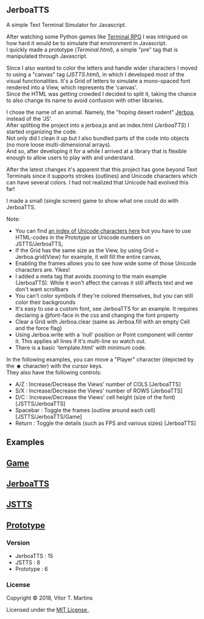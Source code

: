 ## JerboaTTS

A simple Text Terminal Simulator for Javascript.

After watching some Python games like [Terminal RPG](https://stay-alive.itch.io/terminal-rpg) I was intrigued on how hard it would be to simulate that environment in Javascript.  
I quickly made a prototype (*Terminal.html*), a simple "pre" tag that is manipulated through Javascript.

Since I also wanted to color the letters and handle wider characters I moved to using a "canvas" tag (*JSTTS.html*), in which I developed most of the visual functionalities. It's a Grid of letters to simulate a mono-spaced font rendered into a View, which represents the 'canvas'.  
Since the HTML was getting crowded I decided to split it, taking the chance to also change its name to avoid confusion with other libraries.  

I chose the name of an animal. Namely, the "hoping desert rodent" [Jerboa](https://en.wikipedia.org/wiki/Jerboa), instead of the 'JS'.  
After splitting the project into a jerboa.js and an index.html  (*JerboaTTS*) I started organizing the code.  
Not only did I clean it up but I also bundled parts of the code into objects (no more loose multi-dimensional arrays).  
And so, after developing it for a while I arrived at a library that is flexible enough to allow users to play with and understand.

After the latest changes it's apparent that this project has gone beyond Text Terminals since it supports strokes (outlines) and Unicode characters which can have several colors. I had not realized that Unicode had evolved this far!

I made a small (single screen) game to show what one could do with JerboaTTS.

Note:
- You can find [an index of Unicode characters here](https://unicode-table.com/en/) but you have to use HTML-codes in the Prototype or Unicode numbers on JSTTS/JerboaTTS,
- If the Grid has the same size as the View, by using Grid = Jerboa.grid(View) for example, it will fill the entire canvas,
- Enabling the frames allows you to see how wide some of those Unicode characters are. Yikes!
- I added a meta tag that avoids zooming to the main example (JerboaTTS). While it won't affect the canvas it still affects text and we don't want scrollbars
- You can't color symbols if they're colored themselves, but you can still color their backgrounds
- It's easy to use a custom font, see JerboaTTS for an example. It requires declaring a @font-face in the css and changing the font property
- Clear a Grid with Jerboa.clear (same as Jerboa.fill with an empty Cell and the force flag)
- Using Jerboa.write with a 'null' position or Point component will center it. This applies all lines if it's multi-line so watch out.
- There is a basic 'template.html' with minimum code.

In the following examples, you can move a "Player" character (depicted by the **☻** character) with the cursor keys.  
They also have the following controls:
- A/Z : Increase/Decrease the Views' number of COLS [JerboaTTS]
- S/X : Increase/Decrease the Views' number of ROWS [JerboaTTS]
- D/C : Increase/Decrease the Views' cell height (size of the font) [JSTTS/JerboaTTS]
- Spacebar : Toggle the frames (outline around each cell) [JSTTS/JerboaTTS/Game]
- Return : Toggle the details (such as FPS and various sizes) [JerboaTTS]

## Examples

## [Game](https://vimino.gitlab.io/JerboaTTS/game.html)
## [JerboaTTS](https://vimino.gitlab.io/JerboaTTS)
## [JSTTS](https://vimino.gitlab.io/JerboaTTS/jstts.html)
## [Prototype](https://vimino.gitlab.io/JerboaTTS/prototype.html)

### Version

- JerboaTTS : 15
- JSTTS : 8
- Prototype : 6

### License

Copyright &copy; 2018, Vítor T. Martins

Licensed under the [MIT License ](https://opensource.org/licenses/MIT).
